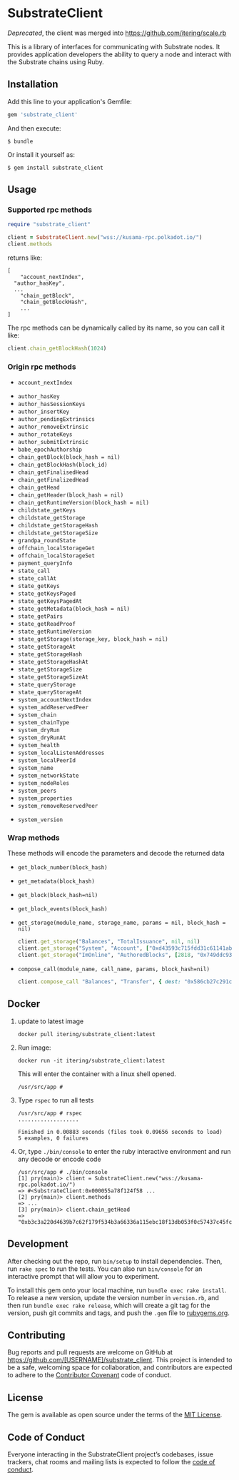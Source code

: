 
# SubstrateClient

*Deprecated*, the client was merged into https://github.com/itering/scale.rb

This is a library of interfaces for communicating with Substrate nodes. It provides application developers the ability to query a node and interact with the Substrate chains using Ruby.

## Installation

Add this line to your application's Gemfile:

```ruby
gem 'substrate_client'
```

And then execute:

    $ bundle

Or install it yourself as:

    $ gem install substrate_client

## Usage

### Supported rpc methods

```ruby
require "substrate_client"

client = SubstrateClient.new("wss://kusama-rpc.polkadot.io/")
client.methods
```
returns like:
```shell
[
	"account_nextIndex",
  "author_hasKey",
  ...
	"chain_getBlock",
	"chain_getBlockHash",
	...
]
```

The rpc methods can be dynamically called by its name, so you can call it like:

```ruby
client.chain_getBlockHash(1024)
```

### Origin rpc methods

- `account_nextIndex`
* `author_hasKey`
* `author_hasSessionKeys`
* `author_insertKey`
* `author_pendingExtrinsics`
* `author_removeExtrinsic`
* `author_rotateKeys`
* `author_submitExtrinsic`
* `babe_epochAuthorship`
* `chain_getBlock(block_hash = nil)`
* `chain_getBlockHash(block_id)`
* `chain_getFinalisedHead`
* `chain_getFinalizedHead`
* `chain_getHead`
* `chain_getHeader(block_hash = nil)`
* `chain_getRuntimeVersion(block_hash = nil)`
* `childstate_getKeys`
* `childstate_getStorage`
* `childstate_getStorageHash`
* `childstate_getStorageSize`
* `grandpa_roundState`
* `offchain_localStorageGet`
* `offchain_localStorageSet`
* `payment_queryInfo`
* `state_call`
* `state_callAt`
* `state_getKeys`
* `state_getKeysPaged`
* `state_getKeysPagedAt`
* `state_getMetadata(block_hash = nil)`
* `state_getPairs`
* `state_getReadProof`
* `state_getRuntimeVersion`
* `state_getStorage(storage_key, block_hash = nil)`
* `state_getStorageAt`
* `state_getStorageHash`
* `state_getStorageHashAt`
* `state_getStorageSize`
* `state_getStorageSizeAt`
* `state_queryStorage`
* `state_queryStorageAt`
* `system_accountNextIndex`
* `system_addReservedPeer`
* `system_chain`
* `system_chainType`
* `system_dryRun`
* `system_dryRunAt`
* `system_health`
* `system_localListenAddresses`
* `system_localPeerId`
* `system_name`
* `system_networkState`
* `system_nodeRoles`
* `system_peers`
* `system_properties`
* `system_removeReservedPeer`
- `system_version`

### Wrap methods

These methods will encode the parameters and decode the returned data

- `get_block_number(block_hash)`

- `get_metadata(block_hash)`

- `get_block(block_hash=nil)`

- `get_block_events(block_hash)`

- `get_storage(module_name, storage_name, params = nil, block_hash = nil)`

  ```ruby
  client.get_storage("Balances", "TotalIssuance", nil, nil)
  client.get_storage("System", "Account", ["0xd43593c715fdd31c61141abd04a99fd6822c8558854ccde39a5684e7a56da27d"], nil)
  client.get_storage("ImOnline", "AuthoredBlocks", [2818, "0x749ddc93a65dfec3af27cc7478212cb7d4b0c0357fef35a0163966ab5333b757"], nil) 
  ```
  
- `compose_call(module_name, call_name, params, block_hash=nil)`

  ```ruby
  client.compose_call "Balances", "Transfer", { dest: "0x586cb27c291c813ce74e86a60dad270609abf2fc8bee107e44a80ac00225c409", value: 1_000_000_000_000 }, nil
  ```

## Docker

1. update to latest image

   `docker pull itering/substrate_client:latest`

2. Run image:

   `docker run -it itering/substrate_client:latest`

   This  will enter the container with a linux shell opened. 

   ```shell
   /usr/src/app # 
   ```

3. Type `rspec` to run all tests

   ```shell
   /usr/src/app # rspec
   ...................
   
   Finished in 0.00883 seconds (files took 0.09656 seconds to load)
   5 examples, 0 failures
   ```

4. Or, type `./bin/console` to enter the ruby interactive environment and run any decode or encode code

   ```shell
   /usr/src/app # ./bin/console
   [1] pry(main)> client = SubstrateClient.new("wss://kusama-rpc.polkadot.io/")
   => #<SubstrateClient:0x000055a78f124f58 ...
   [2] pry(main)> client.methods
   => ...
   [3] pry(main)> client.chain_getHead
   => "0xb3c3a220d4639b7c62f179f534b3a66336a115ebc18f13db053f0c57437c45fc"
   ```


## Development

After checking out the repo, run `bin/setup` to install dependencies. Then, run `rake spec` to run the tests. You can also run `bin/console` for an interactive prompt that will allow you to experiment.

To install this gem onto your local machine, run `bundle exec rake install`. To release a new version, update the version number in `version.rb`, and then run `bundle exec rake release`, which will create a git tag for the version, push git commits and tags, and push the `.gem` file to [rubygems.org](https://rubygems.org).

## Contributing

Bug reports and pull requests are welcome on GitHub at https://github.com/[USERNAME]/substrate_client. This project is intended to be a safe, welcoming space for collaboration, and contributors are expected to adhere to the [Contributor Covenant](http://contributor-covenant.org) code of conduct.

## License

The gem is available as open source under the terms of the [MIT License](https://opensource.org/licenses/MIT).

## Code of Conduct

Everyone interacting in the SubstrateClient project’s codebases, issue trackers, chat rooms and mailing lists is expected to follow the [code of conduct](https://github.com/[USERNAME]/substrate_client/blob/master/CODE_OF_CONDUCT.md).
